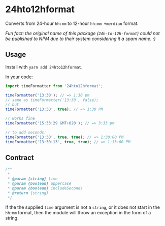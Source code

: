 # 24hto12hformat

Converts from 24-hour `hh:mm` to 12-hour `hh:mm +merdian` format.

_Fun fact: the original name of this package (`24h-to-12h-format`) could not be published to NPM due to their system considering it a spam name. :)_

## Usage

Install with `yarn add 24hto12hformat`.

In your code:

```javascript
import timeFormatter from '24hto12hformat';

timeFormatter('13:30'); // => 1:30 pm
// same as timeFormatter('13:30', false);
// but
timeFormatter('13:30', true); // => 1:30 PM

// works fine
timeFormatter('15:33:29 GMT+020'); // => 3:33 pm

// to add seconds:
timeFormatter('13:30', true, true); // => 1:30:00 PM
timeFormatter('13:30:13', true, true); // => 1:13:00 PM

```

## Contract

```javascript
/**
 *
 * @param {string} time
 * @param {boolean} uppercase
 * @param {boolean} includeSeconds
 * @return {string}
 */
```

If the the supplied `time` argument is not a `string`, or it does not start in the `hh:mm` format, then the module will throw an exception in the form of a string.

